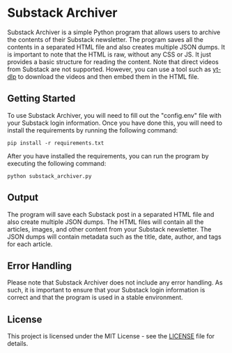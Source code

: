 # Substack Archiver

Substack Archiver is a simple Python program that allows users to archive the contents of their Substack newsletter. The program saves all the contents in a separated HTML file and also creates multiple JSON dumps. It is important to note that the HTML is raw, without any CSS or JS. It just provides a basic structure for reading the content.
Note that direct videos from Substack are not supported. However, you can use a tool such as [yt-dlp](https://github.com/yt-dlp/yt-dlp/) to download the videos and then embed them in the HTML file.


## Getting Started

To use Substack Archiver, you will need to fill out the "config.env" file with your Substack login information. Once you have done this, you will need to install the requirements by running the following command:

```
pip install -r requirements.txt
```

After you have installed the requirements, you can run the program by executing the following command:

```
python substack_archiver.py
```


## Output

The program will save each Substack post in a separated HTML file and also create multiple JSON dumps. The HTML files will contain all the articles, images, and other content from your Substack newsletter. The JSON dumps will contain metadata such as the title, date, author, and tags for each article.


## Error Handling

Please note that Substack Archiver does not include any error handling. As such, it is important to ensure that your Substack login information is correct and that the program is used in a stable environment.


## License

This project is licensed under the MIT License - see the [LICENSE](LICENSE) file for details.